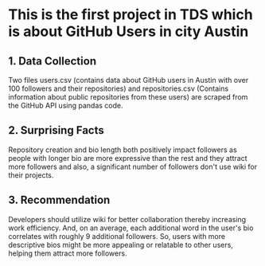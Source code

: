 
# This is the first project in TDS which is about GitHub Users in city Austin

## 1. Data Collection
Two files users.csv (contains data about GitHub users in Austin with over 100 followers and their repositories) and repositories.csv (Contains information about public repositories from these users) are scraped from the GitHub API using pandas code.

## 2. Surprising Facts 
Repository creation and bio length both positively impact followers as people with longer bio are more expressive than the rest and they attract more followers and  also, a significant number of followers don't use wiki for their projects.

## 3. Recommendation
Developers should utilize wiki for better collaboration thereby increasing work efficiency. And, on an average, each additional word in the user's bio correlates with roughly 9 additional followers. So, users with more descriptive bios might be more appealing or relatable to other users, helping them attract more followers.
